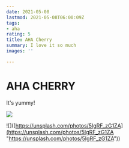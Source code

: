 ```yaml
---
date: 2021-05-08
lastmod: 2021-05-08T06:00:09Z
tags:
- aha
rating: 5
title: AHA Cherry
summary: I love it so much
images: ''

---
```

# AHA CHERRY

It's yummy!

![](/static/images/science.png)

!\[\]([https://unsplash.com/photos/5IgRF_zG1ZA](https://unsplash.com/photos/5IgRF_zG1ZA "https://unsplash.com/photos/5IgRF_zG1ZA"))